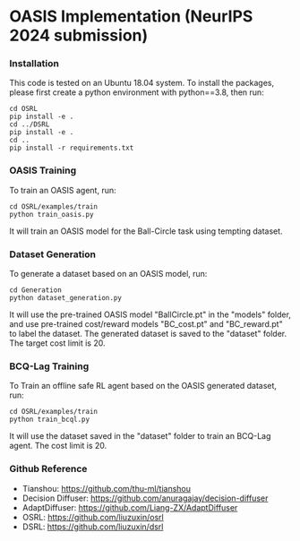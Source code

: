 # OASIS Implementation (NeurIPS 2024 submission)

### Installation
This code is tested on an Ubuntu 18.04 system.
To install the packages, please first create a python environment with python==3.8, then run:

```
cd OSRL
pip install -e .
cd ../DSRL
pip install -e .
cd ..
pip install -r requirements.txt
```

### OASIS Training
To train an OASIS agent, run:
```
cd OSRL/examples/train
python train_oasis.py
```
It will train an OASIS model for the Ball-Circle task using tempting dataset.

### Dataset Generation
To generate a dataset based on an OASIS model, run:
```
cd Generation
python dataset_generation.py
```
It will use the pre-trained OASIS model "BallCircle.pt" in the "models" folder, and use pre-trained cost/reward models "BC_cost.pt" and "BC_reward.pt" to label the dataset. The generated dataset is saved to the "dataset" folder. The target cost limit is 20.
 
### BCQ-Lag Training
To Train an offline safe RL agent based on the OASIS generated dataset, run:
```
cd OSRL/examples/train
python train_bcql.py
```
It will use the dataset saved in the "dataset" folder to train an BCQ-Lag agent. The cost limit is 20.

### Github Reference
- Tianshou: https://github.com/thu-ml/tianshou
- Decision Diffuser: https://github.com/anuragajay/decision-diffuser
- AdaptDiffuser: https://github.com/Liang-ZX/AdaptDiffuser
- OSRL: https://github.com/liuzuxin/osrl
- DSRL: https://github.com/liuzuxin/dsrl